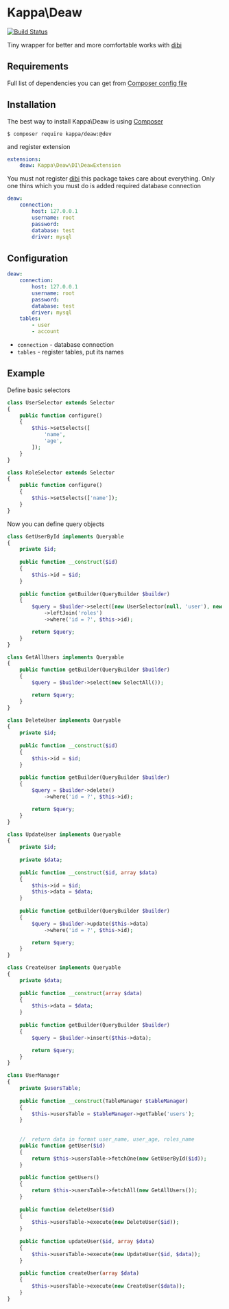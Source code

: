 # Kappa\Deaw

[![Build Status](https://travis-ci.org/Kappa-org/Deaw.svg)](https://travis-ci.org/Kappa-org/Deaw)

Tiny wrapper for better and more comfortable works with [dibi](http://dibiphp.com)
 
## Requirements

Full list of dependencies you can get from [Composer config file](https://github.com/Kappa-org/Deaw/blob/master/composer.json)

## Installation

The best way to install Kappa\Deaw is using [Composer](https://getcomposer.org)

```shell
$ composer require kappa/deaw:@dev
```

and register extension

```yaml
extensions:
    deaw: Kappa\Deaw\DI\DeawExtension
```

You must not register [dibi](http://dibiphp.com) this package takes care about everything. Only one thins which you must
 do is added required database connection
  
```yaml
deaw:
	connection:
		host: 127.0.0.1
		username: root
		password: 
		database: test
		driver: mysql
```

## Configuration

```yaml
deaw:
	connection:
		host: 127.0.0.1
		username: root
		password: 
		database: test
		driver: mysql
	tables:
		- user
		- account
```

* `connection` - database connection
* `tables` - register tables, put its names

## Example

Define basic selectors

```php
class UserSelector extends Selector
{
	public function configure()
	{
		$this->setSelects([
			'name',
			'age',
		]);
	}
}

class RoleSelector extends Selector
{
	public function configure()
	{
		$this->setSelects(['name']);
	}
}
```

Now you can define query objects

```php
class GetUserById implements Queryable
{
	private $id;
	
	public function __construct($id)
	{
		$this->id = $id;
	}
	
	public function getBuilder(QueryBuilder $builder)
	{
		$query = $builder->select([new UserSelector(null, 'user'), new RoleSelector('roles', 'role')])
			->leftJoin('roles')
			->where('id = ?', $this->id);

		return $query;
	}
}

class GetAllUsers implements Queryable
{
	public function getBuilder(QueryBuilder $builder)
	{
		$query = $builder->select(new SelectAll());

		return $query;
	}
}

class DeleteUser implements Queryable
{
	private $id;
	
	public function __construct($id)
	{
		$this->id = $id;
	}
	
	public function getBuilder(QueryBuilder $builder)
	{
		$query = $builder->delete()
			->where('id = ?', $this->id);

		return $query;
	}
}

class UpdateUser implements Queryable
{
	private $id;
	
	private $data;
	
	public function __construct($id, array $data)
	{
		$this->id = $id;
		$this->data = $data;
	}
	
	public function getBuilder(QueryBuilder $builder)
	{
		$query = $builder->update($this->data)
			->where('id = ?', $this->id);

		return $query;
	}
}

class CreateUser implements Queryable
{
	private $data;
	
	public function __construct(array $data)
	{
		$this->data = $data;
	}
	
	public function getBuilder(QueryBuilder $builder)
	{
		$query = $builder->insert($this->data);

		return $query;
	}
}
```

```php
class UserManager
{
	private $usersTable;
	
	public function __construct(TableManager $tableManager)
	{
		$this->usersTable = $tableManager->getTable('users');
	}
	
	
	//	return data in format user_name, user_age, roles_name
	public function getUser($id)
	{
		return $this->usersTable->fetchOne(new GetUserById($id));
	}
	
	public function getUsers()
	{
		return $this->usersTable->fetchAll(new GetAllUsers());
	}
	
	public function deleteUser($id)
	{
		$this->usersTable->execute(new DeleteUser($id));
	}
	
	public function updateUser($id, array $data)
	{
		$this->usersTable->execute(new UpdateUser($id, $data));
	}
	
	public function createUser(array $data)
	{ 
		$this->usersTable->execute(new CreateUser($data));
	}
}
```

